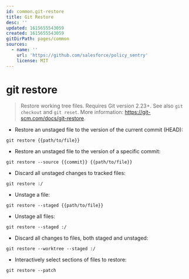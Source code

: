 ```yaml
---
id: common.git-restore
title: Git Restore
desc: ''
updated: 1615655543059
created: 1615655543059
gitDirPath: pages/common
sources:
  - name: ''
    url: 'https://github.com/salesforce/policy_sentry'
    license: MIT
---
```

# git restore

> Restore working tree files. Requires Git version 2.23+.
> See also `git checkout` and `git reset`.
> More information: <https://git-scm.com/docs/git-restore>.

- Restore an unstaged file to the version of the current commit (HEAD):

`git restore {{path/to/file}}`

- Restore an unstaged file to the version of a specific commit:

`git restore --source {{commit}} {{path/to/file}}`

- Discard all unstaged changes to tracked files:

`git restore :/`

- Unstage a file:

`git restore --staged {{path/to/file}}`

- Unstage all files:

`git restore --staged :/`

- Discard all changes to files, both staged and unstaged:

`git restore --worktree --staged :/`

- Interactively select sections of files to restore:

`git restore --patch`

